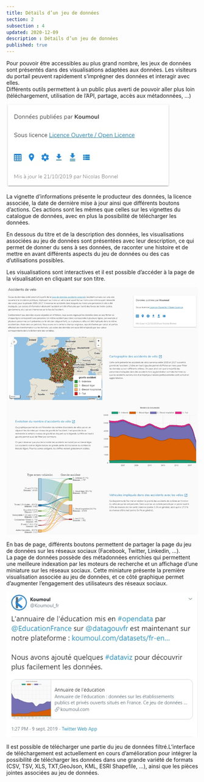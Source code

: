 ```yaml
---
title: Détails d’un jeu de données
section: 2
subsection : 4
updated: 2020-12-09
description : Détails d’un jeu de données
published: true
---
```

Pour pouvoir être accessibles au plus grand nombre, les jeux de données sont présentés dans des visualisations adaptées aux données. Les visiteurs du portail peuvent rapidement s’imprégner des données et interagir avec elles.  
Différents outils permettent à un public plus averti de pouvoir aller plus loin (téléchargement, utilisation de l’API, partage, accès aux métadonnées, ...)


<img src="../../static/images/detail-1.jpg" alt="Catalogue de données"></img>

La vignette d’informations présente le producteur des données, la licence associée, la date de dernière mise à jour ainsi que différents boutons d’actions. Ces actions sont les mêmes que celles sur les vignettes du catalogue de données, avec en plus la possibilité de télécharger les données.

En dessous du titre et de la description des données, les visualisations associées au jeu de données sont présentées avec leur description, ce qui permet de donner du sens à ses données, de raconter une histoire et de mettre en avant différents aspects du jeu de données ou des cas d’utilisations possibles.

Les visualisations sont interactives et il est possible d’accéder à la page de la visualisation en cliquant sur son titre.

<img src="../../static/images/detail-2.jpg" alt="Catalogue de données"></img>

En bas de page, différents boutons permettent de partager la page du jeu de données sur les réseaux sociaux (Facebook, Twitter, Linkedin, …).  
La page de données possède des métadonnées enrichies qui permettent une meilleure indexation par les moteurs de recherche et un affichage d’une miniature sur les réseaux sociaux. Cette miniature présente la première visualisation associée au jeu de données, et ce côté graphique permet d’augmenter l’engagement des utilisateurs des réseaux sociaux.

<img src="../../static/images/detail-3.jpg" alt="Catalogue de données"></img>

Il est possible de télécharger une partie du jeu de données filtré.L’interface de téléchargement est actuellement en cours d’amélioration pour intégrer la possibilité de télécharger les données dans une grande variété de formats (CSV, TSV, XLS, TXT,GeoJson, KML, ESRI Shapefile, …), ainsi que les pièces jointes associées au jeu de données.
